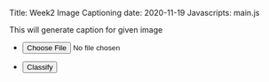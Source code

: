 Title: Week2 Image Captioning
date: 2020-11-19
Javascripts: main.js

This will generate caption for given image


  <section>
    <div class="row gtr-uniform">
      <div class="col-3 col-12-xsmall">
        <ul class="actions">
          <li><input id="getFile" type="file" accept="image/jpg"/></li>
        </ul>
        <ul class="actions">
          <li><input id="Generate caption" type="button" value="Classify"/></li>
        </ul>
      </div>
      <div class="col-6 col-12-xsmall">
        <span class="image fit">
          <img id="upImage" src="#" alt="">
        </span>
        <h3 id="imgClass" style="text-align:center" ></h3>
      </div>
    </div>
  </section>
